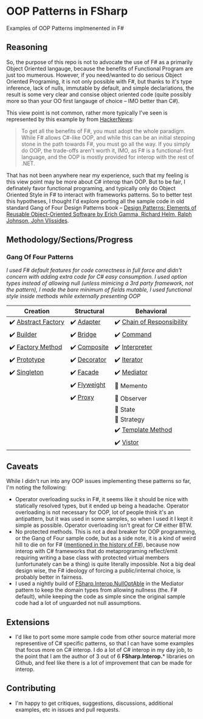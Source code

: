 # OOP Patterns in FSharp
 Examples of OOP Patterns implmenented in F#

## Reasoning

So, the purpose of this repo is not to advocate the use of F# as a primarily Object Oriented langauge, because the benefits of Functional Program are just too mumerous. However, if you need/wanted to do serious Object Oriented Programing, it is not only possible with F#, but thanks to it's type inference, lack of nulls, immutable by default, and simple declariations, the result is some very clear and consise object oriented code (quite possibly more so than your OO first langauge of choice – IMO better than C#).

This view point is not common, rather more typically I've seen is represented by this example by from [HackerNews](https://news.ycombinator.com/item?id=23505333):

> To get all the benefits of F#, you must adopt the whole paradigm. While F# allows C#-like OOP, and while this can be an initial stepping stone in the path towards F#, you must go all the way. If you simply do OOP, the trade-offs aren't worth it, IMO, as F# is a functional-first language, and the OOP is mostly provided for interop with the rest of .NET.

That has not been anywhere near my experience, such that my feeling is this view point may be more about C# interop than OOP. But to be fair, I definately favor functional programing, and typically only do Object Oriented Style in F# to interact with frameworks patterns. So to better test this hypotheses, I thought I'd explore porting all the sample code in old standard Gang of Four Design Patterns book – [Design Patterns: Elements of Reusable Object-Oriented Software by Erich Gamma, Richard Helm, Ralph Johnson, John Vlissides](https://books.google.com/books/about/Design_Patterns.html?id=6oHuKQe3TjQC). 

## Methodology/Sections/Progress

### Gang Of Four Patterns

*I used F# default features for code correctness in full force and didn't concern with adding extra code for C# easy consumption. I used option types instead of allowing null (unless mimicing a 3rd party framework, not the pattern), I made the bare minimum of fields mutable, I used functional style inside methods while externally presenting OOP*

| Creation | Structural | Behavioral |
|-|-|-|
| :heavy_check_mark: [Abstract Factory](GangOfFour/Creational-Patterns/AbstractFactory.fs) | :heavy_check_mark: [Adapter](GangOfFour/Structural-Patterns/Adapter.fs) | :heavy_check_mark: [Chain of Responsibility](GangOfFour/Behavioral-Patterns/ChainOfResponsibility.fs) |
| :heavy_check_mark: [Builder](GangOfFour/Structural-Patterns/Builder.fs) | :heavy_check_mark: [Bridge](GangOfFour/Structural-Patterns/Bridge.fs) | :heavy_check_mark: [Command](GangOfFour/Behavioral-Patterns/Command.fs) |
| :heavy_check_mark: [Factory Method](GangOfFour/Structural-Patterns/FactoryMethod.fs) | :heavy_check_mark: [Composite](GangOfFour/Structural-Patterns/Composite.fs) | :heavy_check_mark: [Interpreter](GangOfFour/Behavioral-Patterns/Interpreter.fs) |
| :heavy_check_mark: [Prototype](GangOfFour/Structural-Patterns/Prototype.fs) | :heavy_check_mark: [Decorator](GangOfFour/Structural-Patterns/Decorator.fs) | :heavy_check_mark: [Iterator](GangOfFour/Behavioral-Patterns/Iterator.fs) |
| :heavy_check_mark: [Singleton](GangOfFour/Structural-Patterns/Singleton.fs) | :heavy_check_mark: [Facade](GangOfFour/Structural-Patterns/Facade.fs) | :heavy_check_mark: [Mediator](GangOfFour/Behavioral-Patterns/Mediator.fs) |
|  | :heavy_check_mark: [Flyweight](GangOfFour/Structural-Patterns/Flyweight.fs) | :construction: Memento |
|  | :heavy_check_mark: [Proxy](GangOfFour/Structural-Patterns/Proxy.fs) | :construction: Observer |
|  |  | :construction: State |
|  |  | :construction: Strategy |
|  |  | :heavy_check_mark: [Template Method](GangOfFour/Behavioral-Patterns/TemplateMethod.fs) |
|  |  | :heavy_check_mark:  [Vistor](GangOfFour/Behavioral-Patterns/Vistor.fs) |


## Caveats

While I didn't run into any OOP issues implementing these patterns so far, I'm noting the following:

  * Operator overloading sucks in F#, it seems like it should be nice with statically resolved types, but it ended up being a headache. Operator overloading is not necessary for OOP, lot of people think it's an antipattern, but it was used in some samples, so when I used it I kept it simple as possible. Operator overloading isn't great for C# either BTW.
  * No protected methods. This is not a deal breaker for OOP programming, or the Gang of Four sample code, but as a side note, it is a kind of weird hill to die on for F# ([mentioned in the history of F#](https://dl.acm.org/doi/pdf/10.1145/3386325)), because now interop with C# frameworks that do metaprograming reflect/emit requiring writing a base class with protected virtual members (unfortunately can be a thing) is quite literally impossible. Not a big deal design wise, the F# ideology of forcing a public/internal choice, is probably better in fairness.
  * I used a nightly build of [FSharp.Interop.NullOptAble](https://github.com/ekonbenefits/FSharp.Interop.NullOptAble) in the Mediator pattern to keep the domain types from allowing nullness (the. F# default), while keeping the code as simple since the original sample code had a lot of unguarded not null assumptions.
  
  
## Extensions

  * I'd like to port some more sample code from other source material more representive of C# specific patterns, so that I can have some examples that focus more on C# interop. I do a lot of C# interop in my day job, to the point that I am the author of 3 out of 6 **FSharp.Interop.*** libraries on Github, and feel like there is a lot of improvement that can be made for interop.
  
  
## Contributing

  * I'm happy to get critiques, suggestions, discussions, additional examples, etc in issues and pull requests.
